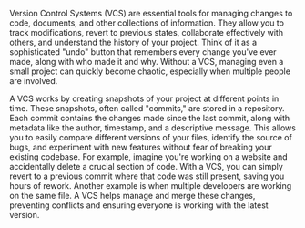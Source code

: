 Version Control Systems (VCS) are essential tools for managing changes to code, documents, and other collections of information. They allow you to track modifications, revert to previous states, collaborate effectively with others, and understand the history of your project. Think of it as a sophisticated "undo" button that remembers every change you've ever made, along with who made it and why. Without a VCS, managing even a small project can quickly become chaotic, especially when multiple people are involved.

A VCS works by creating snapshots of your project at different points in time. These snapshots, often called "commits," are stored in a repository. Each commit contains the changes made since the last commit, along with metadata like the author, timestamp, and a descriptive message. This allows you to easily compare different versions of your files, identify the source of bugs, and experiment with new features without fear of breaking your existing codebase. For example, imagine you're working on a website and accidentally delete a crucial section of code. With a VCS, you can simply revert to a previous commit where that code was still present, saving you hours of rework. Another example is when multiple developers are working on the same file. A VCS helps manage and merge these changes, preventing conflicts and ensuring everyone is working with the latest version.